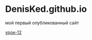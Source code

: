 # DenisKed.github.io
мой первый опубликованный сайт

[урок-12](адрес "https://github.com/DenisKed/DenisKed.githab.io/tree/main/lessen_12")
